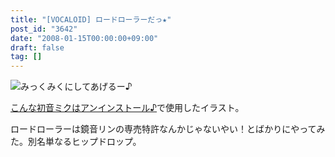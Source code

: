 ```yaml
---
title: "[VOCALOID] ロードローラーだっ★"
post_id: "3642"
date: "2008-01-15T00:00:00+09:00"
draft: false
tag: []
---
```



![みっくみくにしてあげるー♪](https://danmaq.com/image/illustrations/miku/press_s.jpg)

[こんな初音ミクはアンインストール♪](http://www.nicovideo.jp/watch/sm2197976)で使用したイラスト。

ロードローラーは鏡音リンの専売特許なんかじゃないやい！とばかりにやってみた。別名単なるヒップドロップ。
